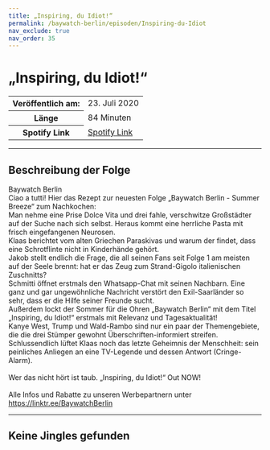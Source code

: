 ```yaml
---
title: „Inspiring, du Idiot!“
permalink: /baywatch-berlin/episoden/Inspiring-du-Idiot
nav_exclude: true
nav_order: 35
---
```


# „Inspiring, du Idiot!“
<table class="resp-table dcf-table dcf-table-responsive dcf-table-bordered dcf-table-striped dcf-w-100%">
                    <tbody>
                        <tr>
                            <th scope="row">Veröffentlich am:</th>
                            <td data-label="Veröffentlich am:">23. Juli 2020</td>
                        </tr>
                        <tr>
                            <th scope="row">Länge </th>
                            <td data-label="Länge ">84 Minuten</td>
                        </tr><tr>
                                <th scope="row">Spotify Link</th>
                                <td data-label="Spotify Link"><a href="https://open.spotify.com/episode/3GRtpJwPClo3qJ5bUvrPJI">Spotify Link</a></td>
                            </tr></tbody>
                </table>

***

## Beschreibung der Folge

<div>
Baywatch Berlin <br> Ciao a tutti! Hier das Rezept zur neuesten Folge „Baywatch Berlin - Summer Breeze“ zum Nachkochen:  <br> Man nehme eine Prise Dolce Vita und drei fahle, verschwitze Großstädter auf der Suche nach sich selbst. Heraus kommt eine herrliche Pasta mit frisch eingefangenen Neurosen. <br> Klaas berichtet vom alten Griechen Paraskivas und warum der findet, dass eine Schrotflinte nicht in Kinderhände gehört. <br> Jakob stellt endlich die Frage, die all seinen Fans seit Folge 1 am meisten auf der Seele brennt: hat er das Zeug zum Strand-Gigolo italienischen Zuschnitts? <br> Schmitti öffnet erstmals den Whatsapp-Chat mit seinen Nachbarn. Eine ganz und gar ungewöhnliche Nachricht verstört den Exil-Saarländer so sehr, dass er die Hilfe seiner Freunde sucht. <br> Außerdem lockt der Sommer für die Ohren „Baywatch Berlin“ mit dem Titel „Inspiring, du Idiot!“ erstmals mit Relevanz und Tagesaktualität! <br> Kanye West, Trump und Wald-Rambo sind nur ein paar der Themengebiete, die die drei Stümper gewohnt Überschriften-informiert streifen. <br> Schlussendlich lüftet Klaas noch das letzte Geheimnis der Menschheit: sein peinliches Anliegen an eine TV-Legende und dessen Antwort (Cringe-Alarm). <br>  <br> Wer das nicht hört ist taub. „Inspiring, du Idiot!“ Out NOW! <br>  <br> Alle Infos und Rabatte zu unseren Werbepartnern unter <a href="https://linktr.ee/BaywatchBerlin">https://linktr.ee/BaywatchBerlin</a>  
</div>

***

## Keine Jingles gefunden